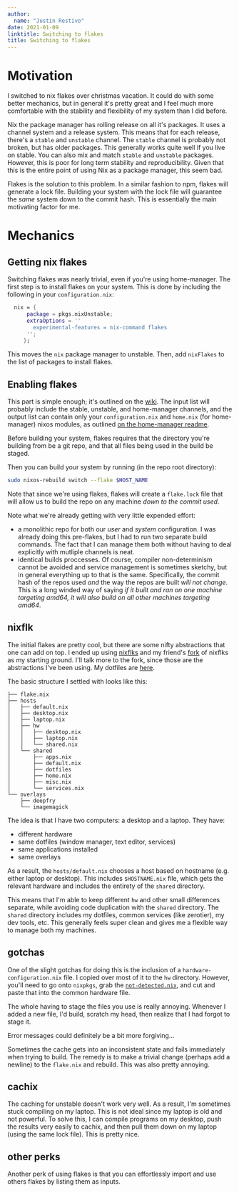 ```yaml
---
author:
  name: "Justin Restivo"
date: 2021-01-09
linktitle: Switching to flakes
title: Switching to flakes
---
```


# Motivation #

I switched to nix flakes over christmas vacation. It could do with some better
mechanics, but in general it's pretty great and I feel much more comfortable
with the stability and flexibility of my system than I did before.

Nix the package manager has rolling release on all it's packages. It uses a 
channel system and a release system. This means that  for each release, 
there's a `stable` and `unstable` channel. The `stable` channel is probably
not broken, but has older packages. This generally works quite well if you
live on stable. You can also mix and match `stable` and `unstable` packages.
However, this is poor for long term stability and reproducibility. Given that
this is the entire point of using Nix as a package manager, this seem bad.

Flakes is the solution to this problem. In a similar fashion to npm, flakes
will generate a lock file. Building your system with the lock file will 
guarantee the *same* system down to the commit hash. This is essentially the 
main motivating factor for me.


# Mechanics #

## Getting nix flakes ##

Switching flakes was nearly trivial, even if you're using home-manager. The 
first step is to install flakes on your system. This is done by including
the following in your `configuration.nix`:

``` nix
  nix = {
      package = pkgs.nixUnstable;
      extraOptions = ''
        experimental-features = nix-command flakes
      '';
     };
```

This moves the `nix` package manager to unstable. Then, add `nixFlakes` to the
list of packages to install flakes.

## Enabling flakes ##

This part is simple enough; it's outlined on the 
[wiki](https://nixos.wiki/wiki/Flakes). The input list will probably include
the stable, unstable, and home-manager channels, and the output list can 
contain only your `configuration.nix` and `home.nix` (for home-manager) 
nixos modules, as outlined [on the home-manager readme](https://github.com/nix-community/home-manager#nix-flakes).

Before building your system, flakes requires that the directory you're building
from be a git repo, and that all files being used in the build be staged.

Then you can build your system by running (in the repo root directory):

``` bash
sudo nixos-rebuild switch --flake $HOST_NAME
```

Note that since we're using flakes, flakes will create a `flake.lock` file 
that will allow us to build the repo on any machine *down to the commit used*. 

Note what we're already getting with very little expended effort:

- a monolithic repo for both our *user* and *system* configuration. I was
  already doing this pre-flakes, but I had to run two separate build commands.
  The fact that I can manage them both without having to deal explicitly
  with mutliple channels is neat.
- identical builds proccesses. Of course, compiler non-determinism cannot be 
  avoided and service management is sometimes sketchy, 
  but in general everything up to that is the same. Specifically, the 
  commit hash of the repos used *and* the way the repos are built 
  *will not change*. This is a long winded way of saying 
  *if it built and ran on one machine targeting amd64, 
  it will also build on all other machines targeting amd64*.

## nixflk ##

The initial flakes are pretty cool, but there are some nifty abstractions that
one can add on top. I ended up using [nixflks](https://github.com/nrdxp/nixflk)
and my friend's [fork](https://github.com/gytis-ivaskevicius/nixfiles) of 
nixflks as my starting ground. I'll talk more to the fork, since those are the
abstractions I've been using. My dotfiles are 
[here](https://github.com/DieracDelta/flakes).

The basic structure I settled with looks like this:

```
├── flake.nix
├── hosts
│   ├── default.nix
│   ├── desktop.nix
│   ├── laptop.nix
│   ├── hw
│   │   ├── desktop.nix
│   │   ├── laptop.nix
│   │   └── shared.nix
│   └── shared
│       ├── apps.nix
│       ├── default.nix
│       ├── dotfiles
│       ├── home.nix
│       ├── misc.nix
│       └── services.nix
└── overlays
    ├── deepfry
    └── imagemagick
```

The idea is that I have two computers: a desktop and a laptop. They have:

- different hardware
- same dotfiles (window manager, text editor, services)
- same applications installed
- same overlays

As a result, the `hosts/default.nix` chooses a host based on hostname 
(e.g. either laptop or desktop). This includes `$HOSTNAME.nix`  file, which
gets the relevant hardware and includes the entirety of the `shared` directory.

This means that I'm able to keep different `hw`  and other small differences
separate, while avoiding code duplication with the `shared` directory. The 
`shared` directory includes my dotfiles, common services (like zerotier),
my dev tools, etc. This generally feels super clean and gives me a flexible
way to manage both my machines.

## gotchas ##

One of the slight gotchas for doing this is the inclusion of a 
`hardware-configuration.nix` file. I copied over most of it to the `hw` 
directory. However, you'll need to go onto `nixpkgs`, grab the [`not-detected.nix`](https://github.com/NixOS/nixpkgs/blob/master/nixos/modules/installer/scan/not-detected.nix), 
and cut and paste that into the common hardware file. 

The whole having to stage the files you use is really annoying. Whenever I added
a new file, I'd build, scratch my head, then realize that I had forgot to stage 
it.

Error messages could definitely be a bit more forgiving...

Sometimes the cache gets into an inconsistent state and fails immediately
when trying to build. The remedy is to make a trivial change 
(perhaps add a newline) to the `flake.nix` and rebuild. This was also pretty
annoying.

## cachix ##

The caching for unstable doesn't work very well. As a result, I'm sometimes 
stuck compiling on my laptop. This is not ideal since my laptop is old and 
not powerful. To solve this, I can compile programs on my desktop, push the
results very easily to cachix, and then pull them down on my laptop 
(using the same lock file). This is pretty nice.

## other perks ##

Another perk of using flakes is that you can effortlessly import and use 
others flakes by listing them as inputs.
